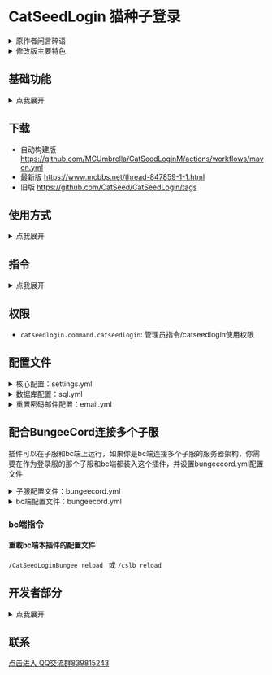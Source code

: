 # CatSeedLogin 猫种子登录

<details><summary>原作者闲言碎语</summary><p>

插件在Spigot API 1.13.2环境下开发的，理论上应该兼容1.7.10及以后的所有版本。

</p></details>

<details><summary>修改版主要特色</summary><p>

- 引入了更完善的多语言支持
- 修正了绝大部分代码和配置文件里的塑料英语，提高了可读性（旧配置需要自己转换成新配置）
- 在配置文件里添加了注释，使配置文件更易懂
- 发送邮件时的调试输出可关闭
- 强制使用强密码可开关，密码最大长度可配置
- 修复了某些小问题

</p></details>

## 基础功能

<details><summary>点我展开</summary><p>

*  注册 登录 修改密码 管理员设置密码
*  防止英文id大小写登录bug
*  登录前隐藏背包（需要ProtocolLib插件）
*  防止玩家登录之后被别人顶下线
*  下线之后指定时长内不能重新进入服务器（防止某些bug）
*  没有登录之前禁止移动,交互,攻击,发言,使用指令,传送,点击背包物品,丢弃物品,拾取物品
*  限制同ip的帐号同时在线/注册的数量
*  登录之前在配置文件指定的世界出生点,登录之后自动返回下线地点（可配置取消）
*  储存默认使用的是SQLite（也支持Mysql，需要配置文件sql.yml中配置打开）
*  密码加密储存,Crypt默认加密方式
*  进入游戏时游戏名的限制（由数字,字母和下划线组成 “可配置”长度的游戏名才能进入）
*  绑定邮箱，邮箱重置密码功能
*  支持bc端在没有登录时，禁止切换子服，登录后切换子服保持登录

</p></details>

## 下载
* 自动构建版 https://github.com/MCUmbrella/CatSeedLoginM/actions/workflows/maven.yml
* 最新版 https://www.mcbbs.net/thread-847859-1-1.html
* 旧版 https://github.com/CatSeed/CatSeedLogin/tags
## 使用方式

<details><summary>点我展开</summary><p>

#### 如果是正常使用：
* 插件放入plugins文件夹重启服务器
#### 如果是配合BungeeCord连接多个子服使用：
* 把插件放入登录服的plugins文件夹，重启服务器
* 再复制一个插件，放入BungeeCord的plugins文件夹，重启Bungee

</p></details>

## 指令

<details><summary>点我展开</summary><p>

### 登录
* `/login 密码`
* `/l 密码`
### 注册密码
* `/register 密码 重复密码`
* `/reg 密码 重复密码`
### 修改密码
* `/changepassword 旧密码 新密码 重复新密码`
* `/changepw 旧密码 新密码 重复新密码`
### 绑定邮箱
* `/bindemail set 邮箱`
* `/bdmail set 邮箱`
### 用邮箱收到的验证码完成绑定
* `/bindemail verify 验证码`
* `/bdmail verify 验证码`
### 忘记密码，请求服务器给自己绑定的邮箱发送重置密码的验证码
* `/resetpassword forget`
* `/repw forget`
### 用邮箱收到的验证码重置密码
* `/bindemail re 验证码 新密码`
* `/bdmail re 验证码 新密码`
### 管理指令
### 添加登录之前允许执行的指令 (支持正则表达式)
* `/catseedlogin commandWhitelistAdd 指令`
### 删除登录之前允许执行的指令 (支持正则表达式)
* `/catseedlogin commandWhitelistDel 指令`
### 查看登录之前允许执行的指令 (支持正则表达式)
* `/catseedlogin commandWhitelistInfo`
### 设置相同ip注册数量限制 （默认数量2）
* `/catseedlogin setMaxRegPerIP 数量`
### 设置相同ip登录数量限制 （默认数量2）
* `/catseedlogin setMaxOnlinePerIP 数量`
### 设置游戏名最小和最大长度 (默认最小是2 最大是15)
* `/catseedlogin setPlayerNameLength 最短 最长`
### 离开服务器重新进入间隔限制 单位：tick (1秒等于20tick) (默认60tick)
* `/catseedlogin setRejoinInterval 间隔`
### 设置玩家登录地点为你站着的位置 (默认登录地点为world世界的出生点)
* `/catseedlogin setSpawnLocation`
### 设置自动踢出未登录的玩家 (默认120秒，小于1秒则关闭此功能)
* `/catseedlogin setLoginTimeout 秒数`
### 打开/关闭 限制中文游戏名 (默认打开)
* `/catseedlogin forceStandardPlayerName`
### 打开/关闭 登录之前是否受到伤害 (默认登录之前不受到伤害)
* `/catseedlogin noDamageBeforeLogin`
### 打开/关闭 登录之后是否返回退出地点 (默认打开)
* `/catseedlogin backAfterLogin`
### 打开/关闭 登录之前是否强制在登录地点 (默认打开)
* `/catseedlogin noMoveBeforeLogin`
### 打开/关闭 死亡状态退出游戏记录退出位置 (默认打开)
* `/catseedlogin saveDeadPlayerLogoutLocation`
### 管理员强制删除账户
* `/catseedlogin delPlayer 玩家名`
### 管理员强制设置玩家密码
* `/catseedlogin setPwd 玩家名 密码`
### 重载配置文件
* `/catseedlogin reload`

</p></details>

## 权限
* `catseedlogin.command.catseedlogin`: 管理员指令/catseedlogin使用权限
## 配置文件
<details><summary>核心配置：settings.yml</summary><p>

插件也会在插件目录下生成一个叫settings.example.yml的带注释的示例配置文件供你参考。
```yaml
# 插件使用的语言。
language: "zh_CN"
# 每个IP地址可注册的账号数量。
maxRegPerIP: 2
# 同一个IP地址同时在线玩家的最大值。
maxOnlinePerIP: 2
# 只允许在玩家名中使用英文字母、数字和下划线？
# 设定为true时，将不允许玩家名中包含其它字符的玩家加入服务器。
forceStandardPlayerName: true
# 玩家名的最小长度。
minPlayerNameLength: 2
# 玩家名的最大长度。
maxPlayerNameLength: 15
# 如果设定为true，未登录玩家将不会受到伤害。
noDamageBeforeLogin: true
# 玩家在下线多少秒后可以重新进入服务器？
rejoinInterval: 3
# 如果设定为true，玩家登录成功后将会被传送到下线位置。
backAfterLogin: true
# 如果设定为true，未登录玩家将不能移动。
noMoveBeforeLogin: true
# 在登录之前可以使用的命令。
# 默认值适合大多数情况，支持正则表达式。
commandWhitelist:
  - /(?i)l(ogin)?(\z| .*)
  - /(?i)reg(ister)?(\z| .*)
  - /(?i)resetpassword?(\z| .*)
  - /(?i)repw?(\z| .*)
  - /(?i)worldedit cui
# 如果玩家一直没登录成功，多少秒后将会被踢出服务器？
loginTimeout: 120
# 如果设定为true，玩家死亡后不复活直接下线也会被保存下线位置。
saveDeadPlayerLogoutLocation: true
# 如果设定为true，插件会要求密码必须在6位及以上，并且包含数字和字母
forceStrongPassword: true
# 密码的最大长度（大于6，只在forceStrongPassword为true时起作用）
maxPasswordLength: 16
```

</p></details>

<details><summary>数据库配置：sql.yml</summary><p>

如果不使用mysql数据库储存，就请无视此配置  
```yaml
MySQL:  
# 是否开启数据库功能（false = 不开启）  
  Enable: false  
  Host: 127.0.0.1  
  Port: '3306'  
  Database: databaseName  
  User: root  
  Password: root
```

</p></details>

<details><summary>重置密码邮件配置：email.yml</summary><p>

如果不使用绑定邮箱、找回密码等跟邮箱有关的功能，就请无视此配置
```yaml
# 开启邮件验证、重置密码功能？（true：开启，false：不开启）
enabled: false
# 连接SMTP服务器时使用的用户名
account: "15555555555@163.com"
# 连接SMTP服务器时使用的密码
password: "PASSWORDPASSWORD"
# SMTP服务的地址
smtpHost: "smtp.163.com"
# SMTP服务的端口
smtpPort: "25"
# 启用SSL连接
ssl: false
# 邮件中显示的发件人
from: "CatSeedLoginM"
# 启用调试输出
debug: false
```

</p></details>

## 配合BungeeCord连接多个子服
插件可以在子服和bc端上运行，如果你是bc端连接多个子服的服务器架构，你需要在作为登录服的那个子服和bc端都装入这个插件，并设置bungeecord.yml配置文件

<details><summary>子服配置文件：bungeecord.yml</summary><p>

```yaml
# 是否开启bungeecord模式（false = 不开启）  
Enable: false  
# 设置IP（暂时只建议使用内网），会使用这个ip开启一个通讯服务与bc建立端通讯  
Host: 127.0.0.1  
# 设置端口  
Port: 2333  
# 验证密钥，类似设置密码一样，这里填写一串无法被人猜到无规律的字符（如果是内网可以不写）  
AuthKey: ""
```
</p></details>

<details><summary>bc端配置文件：bungeecord.yml</summary><p>

```yaml
# 设置IP，需要跟子服的一样
Host: 127.0.0.1  
# 设置端口，需要跟子服一样  
Port: 2333  
# 作为登录服的服务器  
LoginServerName: "lobby"  
# 验证密钥，需要跟子服一样  
AuthKey: ""
```

</p></details>

### bc端指令
#### 重載bc端本插件的配置文件
`/CatSeedLoginBungee reload ` 或 `/cslb reload`

## 开发者部分

<details><summary>点我展开</summary><p>

### 事件
- CatSeedPlayerLoginEvent：玩家登录事件
  - `getPlayer()`: 获取触发事件的玩家的Player对象
  - `getResult()`: 获取登录操作的结果。登录成功返回`CatSeedPlayerLoginEvent.Result.SUCCESS`，失败返回`CatSeedPlayerLoginEvent.Result.FAIL`
- CatSeedPlayerRegisterEvent
  - `getPlayer()`: 获取触发事件的玩家的Player对象
### API
- CatSeedLoginAPI
  - `isLoggedIn(String)`: 从给定的玩家名判断玩家是否已登录
  - `isRegistered(String)`: 从给定的玩家名判断玩家是否已注册

</p></details>

## 联系
[点击进入 QQ交流群839815243](http://shang.qq.com/wpa/qunwpa?idkey=91199801a9406f659c7add6fb87b03ca071b199b36687c62a3ac51bec2f258a3)
